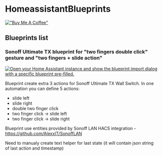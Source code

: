 # HomeassistantBlueprints

[!["Buy Me A Coffee"](https://www.buymeacoffee.com/assets/img/custom_images/orange_img.png)](https://buymeacoffee.com/shadala)

## Blueprints list

### Sonoff Ultimate TX blueprint for "two fingers double click" gesture and "two fingers + slide action"

[![Open your Home Assistant instance and show the blueprint import dialog with a specific blueprint pre-filled.](https://my.home-assistant.io/badges/blueprint_import.svg)](https://my.home-assistant.io/redirect/blueprint_import/?blueprint_url=https%3A%2F%2Fgithub.com%2Ftavarez992%2FHomeassistantBlueprints%2Fblob%2Fmain%2Fblueprints%2Fautomation%2FSonoffUltimateTX.yaml)

Blueprint create extra 3 actions for Sonoff Ultimate TX Wall Switch. In one automation you can define 5 actions:
- slide left
- slide right
- double two finger click
- two finger click -> slide left
- two finger click -> slide right

Blueprint use entities provided by Sonoff LAN HACS integration - https://github.com/AlexxIT/SonoffLAN

Need to manualy create text helper for last state (it will contain json string of last action and timestamp)
